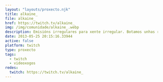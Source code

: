 ```yaml
---
layout: "layouts/proxecto.njk"
title: alkaine_
file: alkaine_
href: https://twitch.tv/alkaine_
img: /img/comunidade/alkaine_.webp
description: Emisións irregulares para xente irregular. Botamos unhas risas con xogos interesantes!
date: 2013-05-25 20:15:16.33944
active: false
platform: twitch
type: proxecto
tags:
  - twitch
  - videoxogos
redes:
  twitch: https://twitch.tv/alkaine_
---
```

